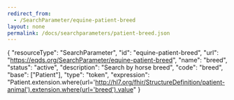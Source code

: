 ```yaml
---
redirect_from:
  - /SearchParameter/equine-patient-breed
layout: none
permalink: /docs/searchparameters/patient-breed.json
---
```

{
  "resourceType": "SearchParameter",
  "id": "equine-patient-breed",
  "url": "https://eqds.org/SearchParameter/equine-patient-breed",
  "name": "breed",
  "status": "active",
  "description": "Search by horse breed",
  "code": "breed",
  "base": ["Patient"],
  "type": "token",
  "expression": "Patient.extension.where(url='http://hl7.org/fhir/StructureDefinition/patient-animal').extension.where(url='breed').value"
}